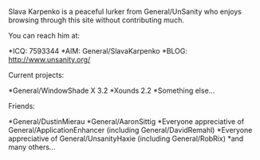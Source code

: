 

Slava Karpenko is a peaceful lurker from General/UnSanity who enjoys browsing through this site without contributing much.

You can reach him at:

*ICQ: 7593344
*AIM: General/SlavaKarpenko
*BLOG: http://www.unsanity.org/


Current projects:


*General/WindowShade X 3.2
*Xounds 2.2
*Something else...


Friends:


*General/DustinMierau
*General/AaronSittig
*Everyone appreciative of General/ApplicationEnhancer (including General/DavidRemahl)
*Everyone appreciative of General/UnsanityHaxie (including General/RobRix)
*and many others...